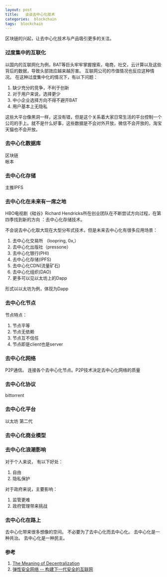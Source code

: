 ```yaml
---
layout: post
title:   谈谈去中心化技术  
categories:  blockchain
tags:  blockchain  
--- 
```


区块链的兴起，让去中心化技术与产品吸引更多的关注。

### 过度集中的互联化 

以国内的互联网化为例，BAT等巨头牢牢掌握搜索，电商，社交，云计算以及这些背后的数据，导致头部效应越来越厉害。 互联网公司的市值情况也反应这种情况。
在这种过度集中化的情况下，有以下问题：

1. 缺少充分的竞争，不利于创新
2. 对于用户来说，选择更少
3. 中小企业选择方向不得不避开BAT
4. 用户基本上无隐私

这些大平台像黑洞一样，这没有错，但是这个关系着大家日常生活的平台控制一个公司的手上。就不是什么好事，这些数据是不会对外开放，微信不会开放的，淘宝天猫也不会开放。

### 去中心化数据库 

区块链  
帐本   

### 去中心化存储 

主推IPFS 


### 去中心化在未来有一席之地   

HBO电视剧《硅谷》Richard Hendricks所在创业团队在不断尝试方向过程，在第四季找到新的方向 ：去中心化存储技术。 



不会说去中心化取大现在大型分布式技术，但是未来去中心化有很多应用场景：
1. 去中心化交易所 （loopring, 0x,） 
2. 去中心化出版社（pressone）
3. 去中心化银行(PHI)
4. 去中心化存储(IPFS)
5. 去中心化CDN(流量矿石)
6. 去中心化组织(DAO)
7. 更多可以见以太坊上的Dapp

形式以以太坊为例，体现为Dapp 

### 去中心化节点 

节点特点：
1. 节点平等 
2. 节点无依赖 
3. 节点互不信任 
4. 节点即是client也是server   


### 去中心化网络  

P2P通信。 连接各个去中心化节点。P2P技术决定去中心化网络的质量

### 去中心化协议  

bittorrent 

### 去中心化平台 

以太坊 第二代 


### 去中心化商业模型 



###  去中心化浪潮影响  

对于个人来说， 有以下好处：
1. 自由
2. 隐私保护  


对于政府来说，主要影响：
1. 监管更难  
2. 政府管理带来挑战  


### 去中心化在路上 

去中心化带来很多想像的空间。
不必要为了去中心化而去中心化。
去中心化是一种共治。
去中心化是一种民主。



### 参考 

1. [The Meaning of Decentralization](https://medium.com/@VitalikButerin/the-meaning-of-decentralization-a0c92b76a274) 
2. [弹性安全网络 -- 构建下一代安全的互联网](https://mp.weixin.qq.com/s?__biz=MjM5NzA4ODc0MQ==&mid=2648628796&idx=1&sn=00a9a13e931024d5ebe62ba81e234a58&chksm=bef522b68982aba0cbe24817f9ee72d71dd4c75a5f4dcad0c77050755aa08468f82ee1e3346f&mpshare=1&scene=24&srcid=0817ROnECK1A3yQ8cA5AqAtd&key=af007c0799bb0c8368aecf6c5dcd684de3542dac9c040fd24774e28d6f1991b28d405ed21a135971bbe59451de4fc6709bacd90da5046f5199871795072ed8219ec096cf38abce54c89b306c49c1defb&ascene=0&uin=MTY2NDI3MzIwMA%3D%3D&devicetype=iMac17%2C1+OSX+OSX+10.12.1+build(16B2657)&version=12020810&nettype=WIFI&fontScale=100&pass_ticket=wwkJmM59Jj%2F15Xlk0nO8DR%2F%2BCmvTK7C%2BbgpPXJ1%2FXd%2BQYcH8zkQTyIJ%2Fkzi3NoQx)  

